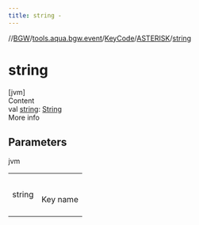 ```yaml
---
title: string -
---
```

//[BGW](../../../../index.md)/[tools.aqua.bgw.event](../../index.md)/[KeyCode](../index.md)/[ASTERISK](index.md)/[string](string.md)



# string  
[jvm]  
Content  
val [string](string.md): [String](https://kotlinlang.org/api/latest/jvm/stdlib/kotlin/-string/index.html)  
More info  


## Parameters  
  
jvm  
  
| | |
|---|---|
| <a name="tools.aqua.bgw.event/KeyCode.ASTERISK/string/#/PointingToDeclaration/"></a>string| <a name="tools.aqua.bgw.event/KeyCode.ASTERISK/string/#/PointingToDeclaration/"></a><br><br>Key name<br><br>|
  
  



